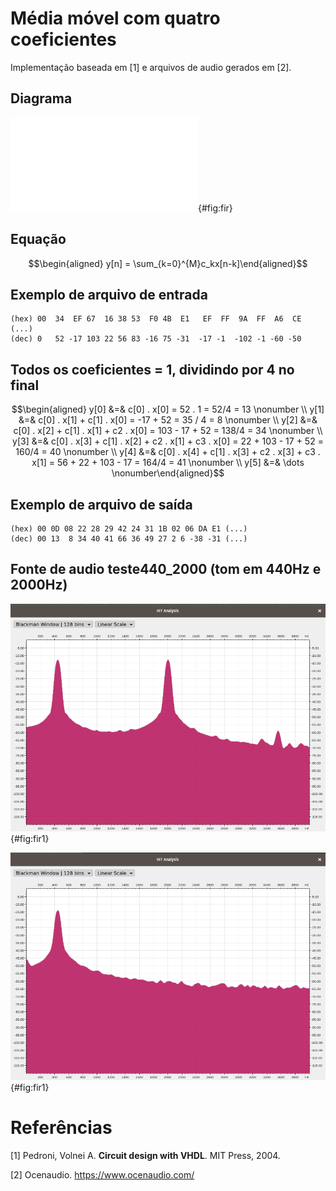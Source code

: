 
Média móvel com quatro coeficientes
===================================

Implementação baseada em [1] e arquivos de audio gerados em [2].

Diagrama
--------

![Diagrama e RTL do filtro FIR](./latex/fir.pdf){#fig:fir}

Equação
-------

$$\begin{aligned}
    y[n] = \sum_{k=0}^{M}c_kx[n-k]\end{aligned}$$

Exemplo de arquivo de entrada
-----------------------------

    (hex) 00  34  EF 67  16 38 53  F0 4B  E1   EF  FF  9A  FF  A6  CE (...)
    (dec) 0   52 -17 103 22 56 83 -16 75 -31  -17 -1  -102 -1 -60 -50

Todos os coeficientes = 1, dividindo por 4 no final
---------------------------------------------------

$$\begin{aligned}
    y[0] &=& c[0] . x[0] = 52 . 1 = 52/4 = 13 \nonumber \\
    y[1] &=& c[0] . x[1] + c[1] . x[0] = -17 + 52 = 35 / 4 = 8 \nonumber \\
    y[2] &=& c[0] . x[2] + c[1] . x[1] + c2 . x[0] = 103 - 17 + 52 = 138/4 = 34 \nonumber \\
    y[3] &=& c[0] . x[3] + c[1] . x[2] + c2 . x[1] + c3 . x[0] = 22 + 103 - 17 + 52 = 160/4 = 40 \nonumber \\
    y[4] &=& c[0] . x[4] + c[1] . x[3] + c2 . x[3] + c3 . x[1] = 56 + 22 + 103 - 17 = 164/4 = 41 \nonumber \\
    y[5] &=& \dots \nonumber\end{aligned}$$

Exemplo de arquivo de saída
---------------------------

    (hex) 00 0D 08 22 28 29 42 24 31 1B 02 06 DA E1 (...)
    (dec) 00 13  8 34 40 41 66 36 49 27 2 6 -38 -31 (...)

Fonte de audio teste440\_2000 (tom em 440Hz e 2000Hz)
-----------------------------------------------------

![Sinal de entrada: 440 e 2000Hz.](./latex/teste440_2000.png){#fig:fir1}

![Saída pós filtro.](./latex/saida_teste440_2000.png){#fig:fir1}



# Referências 

[1] Pedroni, Volnei A. **Circuit design with VHDL**. MIT Press, 2004.

[2] Ocenaudio. <https://www.ocenaudio.com/>
